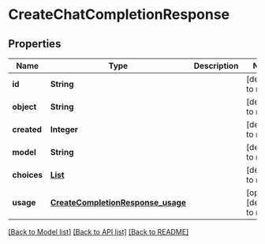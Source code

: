# CreateChatCompletionResponse
## Properties

| Name | Type | Description | Notes |
|------------ | ------------- | ------------- | -------------|
| **id** | **String** |  | [default to null] |
| **object** | **String** |  | [default to null] |
| **created** | **Integer** |  | [default to null] |
| **model** | **String** |  | [default to null] |
| **choices** | [**List**](CreateChatCompletionResponse_choices_inner.md) |  | [default to null] |
| **usage** | [**CreateCompletionResponse_usage**](CreateCompletionResponse_usage.md) |  | [optional] [default to null] |

[[Back to Model list]](../README.md#documentation-for-models) [[Back to API list]](../README.md#documentation-for-api-endpoints) [[Back to README]](../README.md)

